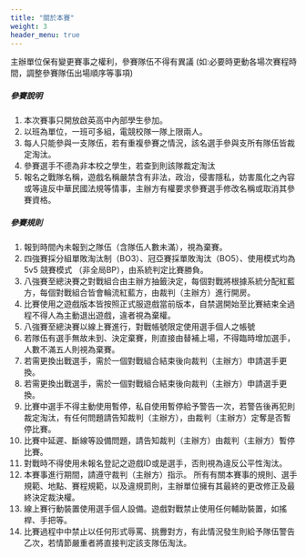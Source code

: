 ```yaml
---
title: "關於本賽"
weight: 3
header_menu: true
---
```

主辦單位保有變更賽事之權利，參賽隊伍不得有異議
(如:必要時更動各場次賽程時間，調整參賽隊伍出場順序等事項)
##### 參賽說明
1. 本次賽事只開放啟英高中內部學生參加。
2. 以班為單位，一班可多組，電競校隊一隊上限兩人。
3. 每人只能參與一支隊伍，若有重複參賽之情況，該名選手參與支所有隊伍皆裁定淘汰。
4. 參賽選手不德為非本校之學生，若查到則該隊裁定淘汰
5. 報名之戰隊名稱，遊戲名稱嚴禁含有非法，政治，侵害隱私，妨害風化之內容或等違反中華民國法規等情事，主辦方有權要求參賽選手修改名稱或取消其參賽資格。
##### 參賽規則
1. 報到時間內未報到之隊伍（含隊伍人數未滿），視為棄賽。
2. 四強賽採分組單敗淘汰制（BO3）、冠亞賽採單敗淘汰（BO5）、使用模式均為 5v5 競賽模式 （非全局BP），由系統判定比賽勝負。
3. 八強賽至總決賽之對戰組合由主辦方抽籤決定，每個對戰將根據系統分配紅藍方，每個對戰組合皆會輪流紅藍方，由裁判（主辦方）進行開房。
4.  比賽使用之遊戲版本皆按照正式服遊戲當前版本，自禁選開始至比賽結束全過程不得人為主動退出遊戲，違者視為棄權。
5. 八強賽至總決賽以線上賽進行，對戰帳號限定使用選手個人之帳號
6. 若隊伍有選手無故未到、決定棄賽，則直接由替補上場，不得臨時增加選手，人數不滿五人則視為棄賽。
7. 若需更換出戰選手，需於一個對戰組合結束後向裁判（主辦方）申請選手更換。
8. 若需更換出戰選手，需於一個對戰組合結束後向裁判（主辦方）申請選手更換。
9. 比賽中選手不得主動使用暫停，私自使用暫停給予警告一次，若警告後再犯則裁定淘汰，有任何問題請告知裁判（主辦方），由裁判（主辦方）定奪是否暫停比賽。
10. 比賽中延遲、斷線等設備問題，請告知裁判（主辦方）由裁判（主辦方）暫停比賽。
11. 對戰時不得使用未報名登記之遊戲ID或是選手，否則視為違反公平性淘汰。
12. 本賽事進行期間，請遵守裁判（主辦方）指示。 所有有關本賽事的規則、選手規範、地點、賽程規範，以及違規罰則，主辦單位擁有其最終的更改修正及最終決定裁決權。
13. 線上賽行動裝置使用選手個人設備。遊戲對戰禁止使用任何輔助裝置，如搖桿、手把等。
14. 比賽過程中中禁止以任何形式辱罵、挑釁對方，有此情況發生則給予隊伍警告乙次，若情節嚴重者將直接判定該支隊伍淘汰。